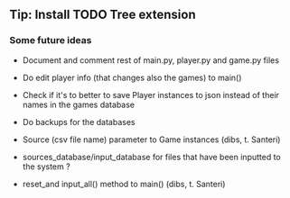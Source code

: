 ## Tip: Install TODO Tree extension

### Some future ideas

- Document and comment rest of main.py, player.py and game.py files
- Do edit player info (that changes also the games) to main()
- Check if it's to better to save Player instances to json instead of their names in the games database
- Do backups for the databases

- Source (csv file name) parameter to Game instances (dibs, t. Santeri)
- sources_database/input_database for files that have been inputted to the system ?
- reset_and input_all() method to main() (dibs, t. Santeri)
